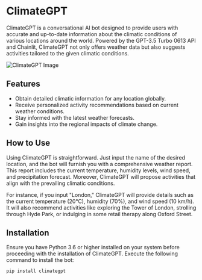 # ClimateGPT

ClimateGPT is a conversational AI bot designed to provide users with accurate and up-to-date information about the climatic conditions of various locations around the world. Powered by the GPT-3.5 Turbo 0613 API and Chainlit, ClimateGPT not only offers weather data but also suggests activities tailored to the given climatic conditions.

![ClimateGPT Image](https://drive.google.com/file/d/1QwNZlXhY1e1qcgnxFkdv_fvh9rjpRhnD/view?usp=sharing)

## Features

- Obtain detailed climatic information for any location globally.
- Receive personalized activity recommendations based on current weather conditions.
- Stay informed with the latest weather forecasts.
- Gain insights into the regional impacts of climate change.

## How to Use

Using ClimateGPT is straightforward. Just input the name of the desired location, and the bot will furnish you with a comprehensive weather report. This report includes the current temperature, humidity levels, wind speed, and precipitation forecast. Moreover, ClimateGPT will propose activities that align with the prevailing climatic conditions.

For instance, if you input "London," ClimateGPT will provide details such as the current temperature (20°C), humidity (70%), and wind speed (10 km/h). It will also recommend activities like exploring the Tower of London, strolling through Hyde Park, or indulging in some retail therapy along Oxford Street.

## Installation

Ensure you have Python 3.6 or higher installed on your system before proceeding with the installation of ClimateGPT. Execute the following command to install the bot:

```bash
pip install climategpt
